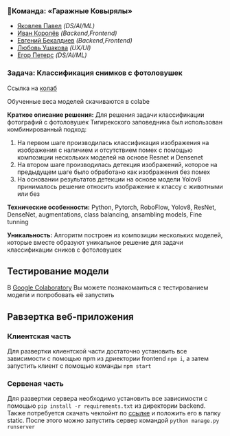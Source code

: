 ### 👑Команда: **«Гаражные Ковырялы»**
- [Яковлев Павел](https://t.me/poulyak) _(DS/AI/ML)_
- [Иван Королёв](https://t.me/korlivan) _(Backend,Frontend)_
- [Евгений Бекалдиев](https://t.me/sejapoe) _(Backend,Frontend)_
- [Любовь Ушакова](https://t.me/loveushakova) _(UX/UI)_
- [Егор Петерс](https://t.me/egorka_pomedorka) _(DS/AI/ML)_

### Задача: **Классификация снимков с фотоловушек**

Ссылка на [колаб](https://colab.research.google.com/drive/1OsO4ACNppBdz0uctuU7H_0PaKvn6QwF4?usp=sharing)


Обученные веса моделей скачиваются в colabе

**Краткое описание решения:**
Для решения задачи классификации фотографий с фотоловушек Тигирекского заповедника был использован комбинированный подход:

1. На первом шаге производилась классификация изображения на изображения с наличием и отсутствием помех с помощью композиции нескольких моделей на основе Resnet и Densenet
2. На втором шаге производилась детекция изображений, которое на предыдущем шаге было обработано как изображения без помех
3. На основании результатов детекции на основе модели Yolov8 принималось решение относить изображение к классу с животными или без

**Технические особенности:**
Python, Pytorch, RoboFlow, Yolov8, ResNet, DenseNet, augmentations, class balancing, ansambling models, Fine tunning

**Уникальность:**
Алгоритм построен из композиции нескольких моделей, которые вместе образуют уникальное решение для задачи классификации сников с фотоловушек

## Тестирование модели 
В [Google Colaboratory](https://colab.research.google.com/drive/1OsO4ACNppBdz0uctuU7H_0PaKvn6QwF4?usp=sharing) Вы можете познакомаиться с тестированием модели и попробовать её запустить

## Равзертка веб-приложения
### Клиентская часть
Для развертки клиентской части достаточно установить все зависимости с помощью npm из дриектории frontend
```npm i```,
а затем запустить клиент с помощью команды 
```npm start```

### Сервеная часть
Для развертки сервера необходимо установить все зависимости с помощью ```pip install -r requirements.txt``` из директории backend.
Также потребуется скачать чекпойнт по [ссылке](https://drive.google.com/file/d/1AatCDlW208o1WCXzU_p6jYXyu1oulrty/view?usp=sharing) и положить его в папку static. После этого можно запустить сервер командой ```python manage.py runserver```
